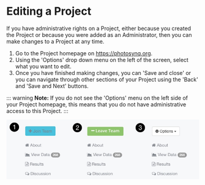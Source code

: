 # Editing a Project

If you have administrative rights on a Project, either because you created the Project or because you were added as an Administrator, then you can make changes to a Project at any time.

1. Go to the Project homepage on <https://photosynq.org>.
2. Using the 'Options' drop down menu on the left of the screen, select what you want to edit.
3. Once you have finished making changes, you can 'Save and close' or you can navigate through other sections of your Project using the 'Back' and 'Save and Next' buttons.

::: warning
**Note:** If you do not see the 'Options' menu on the left side of your Project homepage, this means that you do not have administrative access to this Project.
:::

![Project options](../account/images/project-options.jpg)
